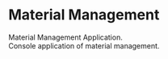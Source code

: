 # Material Management
Material Management Application.<br/>
Console application of material management.

